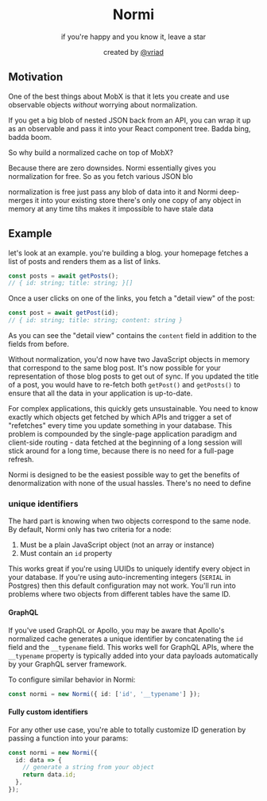 <h1 align="center">Normi</h1>
<p align="center">if you're happy and you know it, leave a star</a></p>
<p align="center">created by <a href="https://twitter.com/vriad">@vriad</a></p>

## Motivation

One of the best things about MobX is that it lets you create and use observable objects _without_ worrying about normalization.

If you get a big blob of nested JSON back from an API, you can wrap it up as an observable and pass it into your React component tree. Badda bing, badda boom.

So why build a normalized cache on top of MobX?

Because there are zero downsides. Normi essentially gives you normalization for free. So as you fetch various JSON blo

normalization is free
just pass any blob of data into it and Normi deep-merges it into your existing store
there's only one copy of any object in memory at any time
tihs makes it impossible to have stale data

## Example

let's look at an example. you're building a blog. your homepage fetches a list of posts and renders them as a list of links.

```ts
const posts = await getPosts();
// { id: string; title: string; }[]
```

Once a user clicks on one of the links, you fetch a "detail view" of the post:

```ts
const post = await getPost(id);
// { id: string; title: string; content: string }
```

As you can see the "detail view" contains the `content` field in addition to the fields from before.

Without normalization, you'd now have two JavaScript objects in memory that correspond to the same blog post. It's now possible for your representation of those blog posts to get out of sync. If you updated the title of a post, you would have to re-fetch both `getPost()` and `getPosts()` to ensure that all the data in your application is up-to-date.

For complex applications, this quickly gets unsustainable. You need to know exactly which objects get fetched by which APIs and trigger a set of "refetches" every time you update something in your database. This problem is compounded by the single-page application paradigm and client-side routing - data fetched at the beginning of a long session will stick around for a long time, because there is no need for a full-page refresh.

Normi is designed to be the easiest possible way to get the benefits of denormalization with none of the usual hassles. There's no need to define

### unique identifiers

The hard part is knowing when two objects correspond to the same node. By default, Normi only has two criteria for a node:

1. Must be a plain JavaScript object (not an array or instance)
2. Must contain an `id` property

This works great if you're using UUIDs to uniquely identify every object in your database. If you're using auto-incrementing integers (`SERIAL` in Postgres) then this default configuration may not work. You'll run into problems where two objects from different tables have the same ID.

<!-- The second criterion can be configured however. -->

#### GraphQL

If you've used GraphQL or Apollo, you may be aware that Apollo's normalized cache generates a unique identifier by concatenating the `id` field and the `__typename` field. This works well for GraphQL APIs, where the `__typename` property is typically added into your data payloads automatically by your GraphQL server framework.

To configure similar behavior in Normi:

```ts
const normi = new Normi({ id: ['id', '__typename'] });
```

#### Fully custom identifiers

For any other use case, you're able to totally customize ID generation by passing a function into your params:

```ts
const normi = new Normi({
  id: data => {
    // generate a string from your object
    return data.id;
  },
});
```
